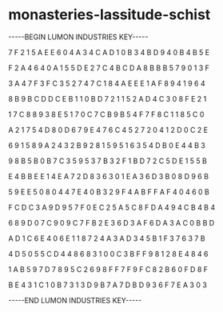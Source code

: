 # monasteries-lassitude-schist

-----BEGIN LUMON INDUSTRIES KEY-----

7 F 2 1 5 A E E 6 0 4 A 3 4 C A D 1 0 B 3 4 B D 9 4 0 B 4 B 5 E

F 2 A 4 6 4 0 A 1 5 5 D E 2 7 C 4 B C D A 8 B B B 5 7 9 0 1 3 F

3 A 4 7 F 3 F C 3 5 2 7 4 7 C 1 8 4 A E E E 1 A F 8 9 4 1 9 6 4

8 B 9 B C D D C E B 1 1 0 B D 7 2 1 1 5 2 A D 4 C 3 0 8 F E 2 1

1 7 C 8 8 9 3 8 E 5 1 7 0 C 7 C B 9 B 5 4 F 7 F 8 C 1 1 8 5 C 0

A 2 1 7 5 4 D 8 0 D 6 7 9 E 4 7 6 C 4 5 2 7 2 0 4 1 2 D 0 C 2 E

6 9 1 5 8 9 A 2 4 3 2 B 9 2 8 1 5 9 5 1 6 3 5 4 D B 0 E 4 4 B 3

9 8 B 5 B 0 B 7 C 3 5 9 5 3 7 B 3 2 F 1 B D 7 2 C 5 D E 1 5 5 B

E 4 B B E E 1 4 E A 7 2 D 8 3 6 3 0 1 E A 3 6 D 3 B 0 8 D 9 6 B

5 9 E E 5 0 8 0 4 4 7 E 4 0 B 3 2 9 F 4 A B F F A F 4 0 4 6 0 B

F C D C 3 A 9 D 9 5 7 F 0 E C 2 5 A 5 C 8 F D A 4 9 4 C B 4 B 4

6 8 9 D 0 7 C 9 0 9 C 7 F B 2 E 3 6 D 3 A F 6 D A 3 A C 0 B B D

A D 1 C 6 E 4 0 6 E 1 1 8 7 2 4 A 3 A D 3 4 5 B 1 F 3 7 6 3 7 B

4 D 5 0 5 5 C D 4 4 8 6 8 3 1 0 0 C 3 B F F 9 8 1 2 8 E 4 8 4 6

1 A B 5 9 7 D 7 8 9 5 C 2 6 9 8 F F 7 F 9 F C 8 2 B 6 0 F D 8 F

B E 4 3 1 C 1 0 B 7 3 1 3 D 9 B 7 A 7 D B D 9 3 6 F 7 E A 3 0 3

-----END LUMON INDUSTRIES KEY-----
